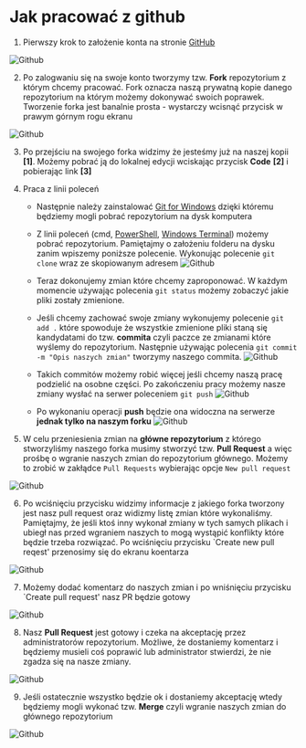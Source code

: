 # Jak pracować z github

1. Pierwszy krok to założenie konta na stronie [GitHub](http://www.github.com/)

![Github](../.resources/github.png?raw=true)

2. Po zalogwaniu się na swoje konto tworzymy tzw. **Fork** repozytorium z którym chcemy pracować. Fork oznacza naszą prywatną kopie danego repozytorium na którym możemy dokonywać swoich poprawek. Tworzenie forka jest banalnie prosta - wystarczy wcisnąć przycisk w prawym górnym rogu ekranu

![Github](../.resources/fork.png?raw=true)

3. Po przejściu na swojego forka widzimy że jesteśmy już na naszej kopii **[1]**. Możemy pobrać ją do lokalnej edycji wciskając przycisk **Code** **[2]** i pobierając link **[3]**

4. Praca z linii poleceń

    - Następnie należy zainstalować [Git for Windows](https://gitforwindows.org/) dzięki któremu będziemy mogli pobrać repozytorium na dysk komputera

    - Z linii poleceń (cmd, [PowerShell](https://github.com/PowerShell/PowerShell/releases), [Windows Terminal](https://github.com/microsoft/terminal/releases)) możemy pobrać repozytorium. Pamiętajmy o założeniu folderu na dysku zanim wpiszemy poniższe polecenie. Wykonując polecenie `git clone` wraz ze skopiowanym adresem
    ![Github](../.resources/clone.png?raw=true)
    
    - Teraz dokonujemy zmian które chcemy zaproponować. W każdym momencie używając polecenia `git status` możemy zobaczyć jakie pliki zostały zmienione.
    
    - Jeśli chcemy zachować swoje zmiany wykonujemy polecenie `git add .` które spowoduje że wszystkie zmienione pliki staną się kandydatami do tzw. **commita** czyli paczce ze zmianami które wyślemy do repozytorium. Następnie używając polecenia `git commit -m "Opis naszych zmian"` tworzymy naszego commita. 
    ![Github](../.resources/commit.png?raw=true)
    
    - Takich commitów możemy robić więcej jeśli chcemy naszą pracę podzielić na osobne części. Po zakończeniu pracy możemy nasze zmiany wysłać na serwer poleceniem `git push`
    ![Github](../.resources/push.png?raw=true)
    
    - Po wykonaniu operacji **push** będzie ona widoczna na serwerze **jednak tylko na naszym forku**
    ![Github](../.resources/after_push.png?raw=true)

5. W celu przeniesienia zmian na **główne repozytorium** z którego stworzyliśmy naszego forka musimy stworzyć tzw. **Pull Request** a więc prośbę o wgranie naszych zmian do repozytorium głównego. Możemy to zrobić w zakłądce `Pull Requests` wybierając opcje `New pull request`

![Github](../.resources/pr_create.png?raw=true)

6. Po wciśnięciu przycisku widzimy informacje z jakiego forka tworzony jest nasz pull request oraz widizmy listę zmian które wykonaliśmy. Pamiętajmy, że jeśli ktoś inny wykonał zmiany w tych samych plikach i ubiegł nas przed wgraniem naszych to mogą wystąpić konflikty które będzie trzeba rozwiązać. Po wciśnięciu przycisku `Create new pull reqest' przenosimy się do ekranu koentarza

![Github](../.resources/pr.png?raw=true)

7. Możemy dodać komentarz do naszych zmian i po wniśnięciu przycisku `Create pull request' nasz PR będzie gotowy

![Github](../.resources/pr_comment.png?raw=true)

8. Nasz **Pull Request** jest gotowy i czeka na akceptację przez administratorów repozytorium. Możliwe, że dostaniemy komentarz i będziemy musieli coś poprawić lub administrator stwierdzi, że nie zgadza się na nasze zmiany. 

![Github](../.resources/pr_final.png?raw=true)

9. Jeśli ostatecznie wszystko będzie ok i dostaniemy akceptację wtedy będziemy mogli wykonać tzw. **Merge** czyli wgranie naszych zmian do głównego repozytorium

![Github](../.resources/merge.png?raw=true)
